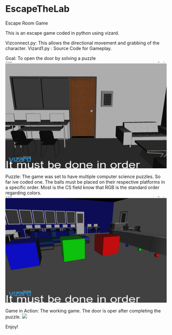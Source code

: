 # EscapeTheLab
Escape Room Game 

This is an escape game coded in python using vizard. 

Vizconnect.py: This allows the directional movement and grabbing of the character. 
Vizard1.py : Source Code for Gameplay. 



Goal: To open the door by solving a puzzle
![](Exit%20Door.png)



Puzzle: The game was set to have multiple computer science puzzles. So far ive coded one. The balls must be placed on their respective platforms in a specific order. Most is the CS field know that RGB is the standard order regarding colors. 
![](Puzzle.png)






Game in Action: The working game. The door is oper after completing the puzzle. 
![](Game.gif.gif)

Enjoy!
